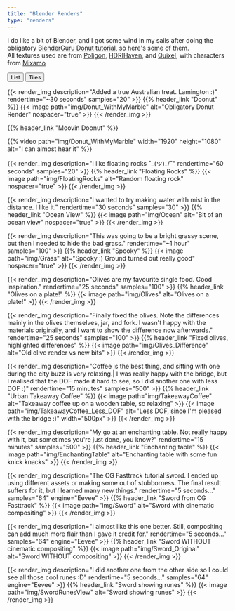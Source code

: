 ```yaml
---
title: "Blender Renders"
type: "renders"
---
```


I do like a bit of Blender, and I got some wind in my sails after doing the obligatory [BlenderGuru Donut tutorial](https://www.youtube.com/watch?v=TPrnSACiTJ4), so here's some of them.  
All textures used are from [Poligon](https://www.poliigon.com/), [HDRIHaven](https://hdrihaven.com/), and [Quixel](https://quixel.com/megascans/home/), with characters from [Mixamo](https://www.mixamo.com/)   


<!--more-->  
  

<p class="render-toggle-buttons">
  <button id="render-list-button" class="selected" onclick="toggleRenderDisplay()">
    List
  </button>
  <button id="render-tiles-button" onclick="toggleRenderDisplay()">
    Tiles
  </button>
</p>

{{< render_img description="Added a true Australian treat. Lamington :)" rendertime="~30 seconds" samples="20" >}}
{{% header_link "Doonut" %}}
{{< image path="img/Donut_WithMyMarble" alt="Obligatory Donut Render" nospacer="true" >}}
{{< /render_img >}}  

<!--Hack for now -->
<div>
{{% header_link "Moovin Doonut" %}}

{{% video path="img/Donut_WithMyMarble" width="1920" height="1080" alt="I can almost hear it" %}}  
</div>

{{< render_img description="I like floating rocks ¯\_(ツ)_/¯" rendertime="60 seconds" samples="20" >}}
{{% header_link "Floating Rocks" %}}
{{< image path="img/FloatingRocks" alt="Random floating rock" nospacer="true" >}}
{{< /render_img >}}  

{{< render_img description="I wanted to try making water with mist in the distance. I like it." rendertime="30 seconds" samples="30" >}}
{{% header_link "Ocean View" %}}
{{< image path="img/Ocean" alt="Bit of an ocean view" nospacer="true" >}}
{{< /render_img >}}  

{{< render_img description="This was going to be a bright grassy scene, but then I needed to hide the bad grass." rendertime="~1 hour" samples="100" >}}
{{% header_link "Spooky" %}}
{{< image path="img/Grass" alt="Spooky :) Ground turned out really good" nospacer="true" >}}
{{< /render_img >}}  

{{< render_img description="Olives are my favourite single food. Good inspiration." rendertime="25 seconds" samples="100" >}}
{{% header_link "Olives on a plate!" %}}
{{< image path="img/Olives" alt="Olives on a plate!" >}}
{{< /render_img >}}  

{{< render_img description="Finally fixed the olives. Note the differences mainly in the olives themselves, jar, and fork. I wasn't happy with the materials originally, and I want to show the difference now afterwards." rendertime="25 seconds" samples="100" >}}
{{% header_link "Fixed olives, highlighted differences" %}}
{{< image path="img/Olives_Difference" alt="Old olive render vs new bits" >}}
{{< /render_img >}}  

{{< render_img description="Coffee is the best thing, and sitting with one during the city buzz is very relaxing.| I was really happy with the bridge, but I realised that the DOF made it hard to see, so I did another one with less DOF :)" rendertime="15 minutes" samples="500" >}}
{{% header_link "Urban Takeaway Coffee" %}}
{{< image path="img/TakeawayCoffee" alt="Takeaway coffee up on a wooden table, so relaxing" >}}
{{< image path="img/TakeawayCoffee_Less_DOF" alt="Less DOF, since I'm pleased with the bridge :)" width="500px" >}}
{{< /render_img >}}  

{{< render_img description="My go at an enchanting table. Not really happy with it, but sometimes you're just done, you know?" rendertime="15 minutes" samples="500" >}}
{{% header_link "Enchanting table" %}}
{{< image path="img/EnchantingTable" alt="Enchanting table with some fun knick knacks" >}}
{{< /render_img >}}

{{< render_img description="The CG Fasttrack tutorial sword. I ended up using different assets or making some out of stubborness. The final result suffers for it, but I learned many new things." rendertime="5 seconds..." samples="64" engine="Eevee" >}}
{{% header_link "Sword from CG Fasttrack" %}}
{{< image path="img/Sword" alt="Sword with cinematic compositing" >}}
{{< /render_img >}}

{{< render_img description="I almost like this one better. Still, compositing can add much more flair than I gave it credit for." rendertime="5 seconds..." samples="64" engine="Eevee" >}}
{{% header_link "Sword WITHOUT cinematic compositing" %}}
{{< image path="img/Sword_Original" alt="Sword WITHOUT compositing" >}}
{{< /render_img >}}

{{< render_img description="I did another one from the other side so I could see all those cool runes :D" rendertime="5 seconds..." samples="64" engine="Eevee" >}}
{{% header_link "Sword showing runes" %}}
{{< image path="img/SwordRunesView" alt="Sword showing runes" >}}
{{< /render_img >}}
